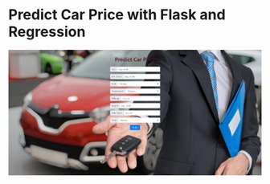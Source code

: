 # Predict Car Price with Flask and Regression
![alt text](https://raw.githubusercontent.com/osmanballi/Predict_Car_Price_with_Flask_and_Regression/main/image.PNG)
